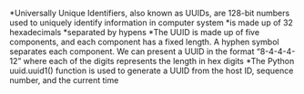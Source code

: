 *Universally Unique Identifiers, also known as UUIDs, are 128-bit numbers used to uniquely identify information in computer system
*is made up of 32 hexadecimals
*separated by hypens
*The UUID is made up of five components, and each component has a fixed length. A hyphen symbol separates each component. We can present a UUID in the format “8-4-4-4-12” where each of the digits represents the length in hex digits
*The Python uuid.uuid1() function is used to generate a UUID from the host ID, sequence number, and the current time
